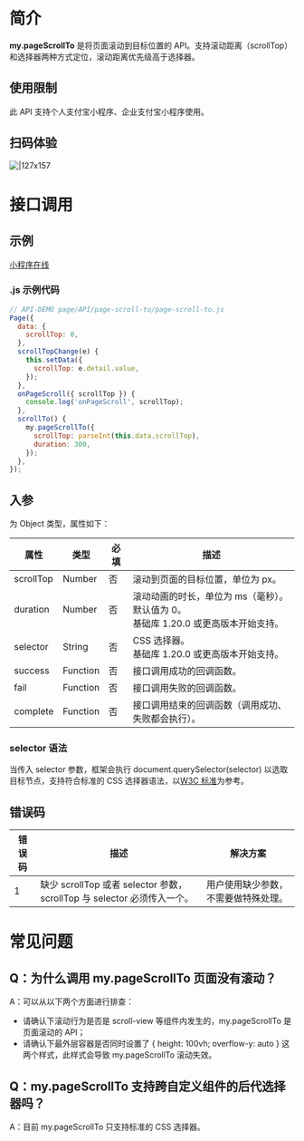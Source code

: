 # 简介

**my.pageScrollTo** 是将页面滚动到目标位置的 API。支持滚动距离（scrollTop）和选择器两种方式定位，滚动距离优先级高于选择器。

## 使用限制

此 API 支持个人支付宝小程序、企业支付宝小程序使用。

## 扫码体验

![|127x157](https://gw.alipayobjects.com/zos/skylark-tools/public/files/fddf26af471fde54223b5c44dc7e772d.jpeg#align=left&display=inline&height=157&margin=%5Bobject%20Object%5D&originHeight=157&originWidth=127&status=done&style=none&width=127)

# 接口调用

## 示例

[小程序在线](https://opendocs.alipay.com/openbox/mini/opendocs/page-scroll-to?view=preview&defaultPage=pages/index/index&defaultOpenedFiles=pages/index/index&theme=light)

### .js 示例代码

```javascript
// API-DEMO page/API/page-scroll-to/page-scroll-to.js
Page({
  data: {
    scrollTop: 0,
  },
  scrollTopChange(e) {
    this.setData({
      scrollTop: e.detail.value,
    });
  },
  onPageScroll({ scrollTop }) {
    console.log('onPageScroll', scrollTop);
  },
  scrollTo() {
    my.pageScrollTo({
      scrollTop: parseInt(this.data.scrollTop),
      duration: 300,
    });
  },
});
```

## 入参

为 Object 类型，属性如下：

| **属性** | **类型** | **必填** | **描述** |
| --- | --- | --- | --- |
| scrollTop | Number | 否 | 滚动到页面的目标位置，单位为 px。 |
| duration | Number | 否 | 滚动动画的时长，单位为 ms（毫秒）。默认值为 0。<br />基础库 1.20.0 或更高版本开始支持。 |
| selector | String | 否 | CSS 选择器。<br />基础库 1.20.0 或更高版本开始支持。 |
| success | Function | 否 | 接口调用成功的回调函数。 |
| fail | Function | 否 | 接口调用失败的回调函数。 |
| complete | Function | 否 | 接口调用结束的回调函数（调用成功、失败都会执行）。 |

### selector 语法

当传入 selector 参数，框架会执行 document.querySelector(selector) 以选取目标节点，支持符合标准的 CSS 选择器语法，以[W3C 标准](https://www.w3.org/TR/2022/WD-selectors-4-20220507/)为参考。

## 错误码

| **错误码** | **描述** | **解决方案** |
| --- | --- | --- |
| 1 | 缺少 scrollTop 或者 selector 参数，scrollTop 与 selector 必须传入一个。 | 用户使用缺少参数，不需要做特殊处理。 |

# 常见问题

## Q：为什么调用 my.pageScrollTo 页面没有滚动？

A：可以从以下两个方面进行排查：

- 请确认下滚动行为是否是 scroll-view 等组件内发生的，my.pageScrollTo 是页面滚动的 API；
- 请确认下最外层容器是否同时设置了 { height: 100vh; overflow-y: auto } 这两个样式，此样式会导致 my.pageScrollTo 滚动失效。

## Q：my.pageScrollTo 支持跨自定义组件的后代选择器吗？

A：目前 my.pageScrollTo 只支持标准的 CSS 选择器。
